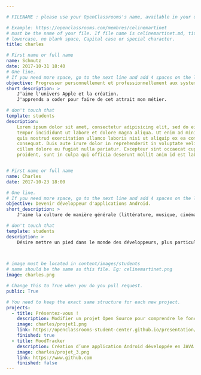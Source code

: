 ```yaml
---

# FILENAME : please use your OpenClassrooms's name, available in your url.

# Example: https://openclassrooms.com/membres/celinemartinet
# must be the name of your file. If file name is celinemartinet.md, title is celinemartinet.
# lowercase, no blank space, Capital case or special character.
title: charles

# First name or full name
name: Schmutz
date: 2017-10-31 18:40
# One line.
# If you need more space, go to the next line and add 4 spaces on the left, as in 'description'.
objective: Progresser personnellement et professionnellement aux systemes Apple.
short_description: >
    J'aime l'univers Apple et la création.
    J'apprends a coder pour faire de cet attrait mon métier.

# don't touch that
template: students
description:
    Lorem ipsum dolor sit amet, consectetur adipisicing elit, sed do eiusmod
    tempor incididunt ut labore et dolore magna aliqua. Ut enim ad minim veniam,
    quis nostrud exercitation ullamco laboris nisi ut aliquip ex ea commodo
    consequat. Duis aute irure dolor in reprehenderit in voluptate velit esse
    cillum dolore eu fugiat nulla pariatur. Excepteur sint occaecat cupidatat non
    proident, sunt in culpa qui officia deserunt mollit anim id est laborum.


# First name or full name
name: Charles
date: 2017-10-23 18:00

# One line.
# If you need more space, go to the next line and add 4 spaces on the left, as in 'description'.
objective: Devenir développeur d'applications Android.
short_description: >
    J'aime la culture de manière générale (littérature, musique, cinéma ...), ainsi qu'apprendre.

# don't touch that
template: students
description: >
    Désire mettre un pied dans le monde des développeurs, plus particulièrement dans l'univers Android pour smartphones & tablettes, et ceci afin de m'ouvrir à de nouvelles perspectives d'avenir.
    


# image must be located in content/images/students
# name should be the same as this file. Eg: celinemartinet.png
image: charles.png

# Change this to True when you do you pull request.
public: True

# You need to keep the exact same structure for each new project.
projects:
  - title: Présentez-vous !
    description: Modifier un projet Open Source pour comprendre le fonctionnement de Git, de Github et des pull requests. 
    image: charles/projet1.png
    link: https://openclassrooms-student-center.github.io/presentation/students/charles.html
    finished: true
  - title: MoodTracker
    description: Création d’une application Android développée en JAVA.
    image: charles/projet_3.png
    link: https://www.github.com
    finished: false
---
```

